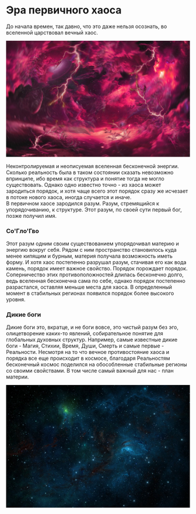 # Эра первичного хаоса
До начала времен, так давно, что это даже нельзя осознать, во вселенной царствовал вечный хаос. 

![Хаос](./../Галерея/chaos.jpg)

Неконтролируемая и неописуемая вселенная бесконечной энергии. 
Сколько реальность была в таком состоянии сказать невозможно впринципе, ибо время как структура и понятие тогда не могло существовать.
Однако одно известно точно - из хаоса может зародиться порядок, и хотя чаще всего этот порядок сразу же исчезает в потоке нового хаоса, иногда случается и иначе.  
В первичном хаосе зародился разум. Разум, стремящийся к упорядочиванию, к структуре. Этот разум, по своей сути первый бог, позже получил имя.

### Со'Гло'Гво

Этот разум одним своим существованием упорядочивал материю и энергию вокруг себя. Рядом с ним пространство становилось куда менее кипящим и бурным,
материя получала возможность иметь форму. И хотя хаос постепенно разрушал разум, стачивая его как вода камень, порядок имеет важное свойство.
Порядок порождает порядок. Соперничество этих противоположностей длилась бесконечно долго, ведь вселенная бесконечна сама по себе, 
однако порядок постепенно разрастался, оставляя меньше места для хаоса. В определенный момент в стабильных регионах появился порядок более высокого уровня.

### Дикие боги

Дикие боги это, вкратце, и не боги вовсе, это чистый разум без эго, олицетворение каких-то явлений, собирательное понятие для глобальных духовных структур.
Например, самые известные дикие боги - Магия, Стихии, Время, Души, Смерть и самые первые - Реальности. Несмотря на то что вечное противостояние хаоса и порядка все еще происходит в космосе, благодаря Реальностям бесконечный космос поделился на обособленные стабильные регионы со своими свойствами. В том числе самый важный для нас - план материи. 

![Космос](./../Галерея/space.jpg)
